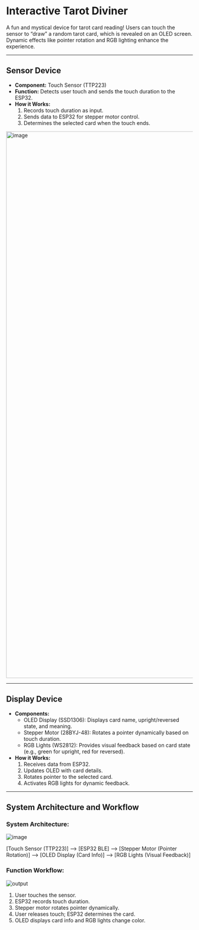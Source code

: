 # Interactive Tarot Diviner

A fun and mystical device for tarot card reading! Users can touch the sensor to “draw” a random tarot card, which is revealed on an OLED screen. Dynamic effects like pointer rotation and RGB lighting enhance the experience.

---

## Sensor Device

- **Component:** Touch Sensor (TTP223)
- **Function:** Detects user touch and sends the touch duration to the ESP32.
- **How it Works:**
  1. Records touch duration as input.
  2. Sends data to ESP32 for stepper motor control.
  3. Determines the selected card when the touch ends.
<img width="1470" alt="image" src="https://github.com/user-attachments/assets/a603ad4c-f37b-4f77-8156-546604f982f0" />

---

## Display Device

- **Components:**
  - OLED Display (SSD1306): Displays card name, upright/reversed state, and meaning.
  - Stepper Motor (28BYJ-48): Rotates a pointer dynamically based on touch duration.
  - RGB Lights (WS2812): Provides visual feedback based on card state (e.g., green for upright, red for reversed).
- **How it Works:**
  1. Receives data from ESP32.
  2. Updates OLED with card details.
  3. Rotates pointer to the selected card.
  4. Activates RGB lights for dynamic feedback.

---

## System Architecture and Workflow

### System Architecture:
![image](https://github.com/user-attachments/assets/8ea1e4e7-5279-41e3-8396-5b19fa50aefb)

[Touch Sensor (TTP223)] --> [ESP32 BLE] --> [Stepper Motor (Pointer Rotation)] --> [OLED Display (Card Info)] --> [RGB Lights (Visual Feedback)]
### Function Workflow:
![output](https://github.com/user-attachments/assets/977ac4f8-1b2f-47e6-bfdc-6c3c95f58752)

1. User touches the sensor.
2. ESP32 records touch duration.
3. Stepper motor rotates pointer dynamically.
4. User releases touch; ESP32 determines the card.
5. OLED displays card info and RGB lights change color.

